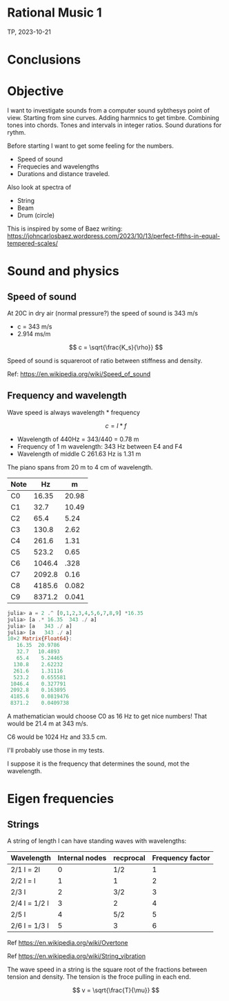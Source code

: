# Rational Music 1
TP, 2023-10-21

# Conclusions

# Objective

I want to investigate sounds from a computer sound sybthesys point of view.
Starting from sine curves. 
Adding harmnics to get timbre.
Combining tones into chords. 
Tones and intervals in integer ratios.
Sound durations for rythm.

Before starting I want to get some feeling for the numbers.

* Speed of sound
* Frequecies and wavelengths
* Durations and distance traveled.

Also look at spectra of 

* String
* Beam
* Drum (circle)

This is inspired by some of Baez writing: https://johncarlosbaez.wordpress.com/2023/10/13/perfect-fifths-in-equal-tempered-scales/

# Sound and physics

## Speed of sound

At 20C in dry air (normal pressure?) the speed of sound is 343 m/s

* c = 343 m/s
* 2.914 ms/m

$$
c = \sqrt{\frac{K_s}{\rho}}
$$

Speed of sound is squareroot of ratio between stiffness and density.

Ref: https://en.wikipedia.org/wiki/Speed_of_sound

## Frequency and wavelength

Wave speed is always wavelength * frequency

$$
c = l * f
$$

* Wavelength of 440Hz = 343/440 = 0.78 m
* Frequency of 1 m wavelength: 343 Hz between E4 and F4
* Wavelength of middle C 261.63 Hz is 1.31 m

The piano spans from 20 m to 4 cm of wavelength.

| Note | Hz     | m     |
| ---  | ---    | ---   |
| C0   | 16.35  | 20.98 |
| C1   | 32.7   | 10.49 |
| C2   | 65.4   | 5.24  |
| C3   | 130.8  | 2.62  |
| C4   | 261.6  | 1.31  |
| C5   | 523.2  | 0.65  |
| C6   | 1046.4 | .328  |
| C7   | 2092.8 | 0.16  |
| C8   | 4185.6 | 0.082 |
| C9   | 8371.2 | 0.041 |

``` julia
julia> a = 2 .^ [0,1,2,3,4,5,6,7,8,9] *16.35
julia> [a .* 16.35  343 ./ a] 
julia> [a   343 ./ a]
julia> [a   343 ./ a]
10×2 Matrix{Float64}:
   16.35  20.9786
   32.7   10.4893
   65.4    5.24465
  130.8    2.62232
  261.6    1.31116
  523.2    0.655581
 1046.4    0.327791
 2092.8    0.163895
 4185.6    0.0819476
 8371.2    0.0409738
```

A mathematician would choose C0 as 16 Hz to get nice numbers!
That would be 21.4 m at 343 m/s.

C6 would be 1024 Hz and 33.5 cm.

I'll probably use those in my tests.

I suppose it is the frequency that determines the sound, mot the wavelength.

# Eigen frequencies

## Strings

A string of length l can have standing waves with wavelengths:

| Wavelength    | Internal nodes | recprocal | Frequency factor |
|---------------|----------------|-----------|------------------|
| 2/1 l = 2l    | 0              | 1/2       | 1                |
| 2/2 l = l     | 1              | 1         | 2                |
| 2/3 l         | 2              | 3/2       | 3                |
| 2/4 l = 1/2 l | 3              | 2         | 4                |
| 2/5 l         | 4              | 5/2       | 5                |
| 2/6 l = 1/3 l | 5              | 3         | 6                |

Ref https://en.wikipedia.org/wiki/Overtone

Ref https://en.wikipedia.org/wiki/String_vibration

The wave speed in a string is the square root of the fractions between tension and density.
The tension is the froce pulling in each end.

$$
v = \sqrt{\frac{T}{\mu}}
$$

